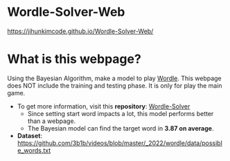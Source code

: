 # Wordle-Solver-Web
https://jihunkimcode.github.io/Wordle-Solver-Web/

# What is this webpage?
Using the Bayesian Algorithm, make a model to play [Wordle](https://www.nytimes.com/games/wordle/index.html). 
This webpage does NOT include the training and testing phase. It is only for play the main game.
- To get more information, visit this **repository**: [Wordle-Solver](https://github.com/JihunKimCode/Wordle-Solver)
    - Since setting start word impacts a lot, this model performs better than a webpage.
    - The Bayesian model can find the target word in **3.87 on average**.
- **Dataset**: https://github.com/3b1b/videos/blob/master/_2022/wordle/data/possible_words.txt

